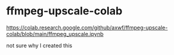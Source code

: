 # ffmpeg-upscale-colab

https://colab.research.google.com/github/axwf/ffmpeg-upscale-colab/blob/main/ffmpeg_upscale.ipynb

not sure why I created this
